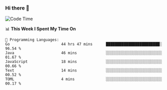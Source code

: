 ### Hi there 👋

<!--
**CrazyCollin/crazycollin** is a ✨ _special_ ✨ repository because its `README.md` (this file) appears on your GitHub profile.

Here are some ideas to get you started:

- 🔭 I’m currently working on ...
- 🌱 I’m currently learning ...
- 👯 I’m looking to collaborate on ...
- 🤔 I’m looking for help with ...
- 💬 Ask me about ...
- 📫 How to reach me: ...
- 😄 Pronouns: ...
- ⚡ Fun fact: ...
-->

<!--START_SECTION:waka-->
![Code Time](http://img.shields.io/badge/Code%20Time-746%20hrs%2012%20mins-blue)

📊 **This Week I Spent My Time On** 

```text
💬 Programming Languages: 
Go                       44 hrs 47 mins      ████████████████████████░   96.54 % 
Java                     46 mins             ░░░░░░░░░░░░░░░░░░░░░░░░░   01.67 % 
JavaScript               18 mins             ░░░░░░░░░░░░░░░░░░░░░░░░░   00.66 % 
Text                     14 mins             ░░░░░░░░░░░░░░░░░░░░░░░░░   00.52 % 
TOML                     4 mins              ░░░░░░░░░░░░░░░░░░░░░░░░░   00.17 % 
```


<!--END_SECTION:waka-->
